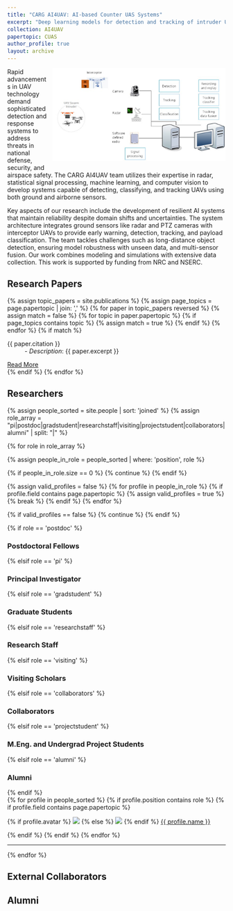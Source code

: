 ```yaml
---
title: "CARG AI4UAV: AI-based Counter UAS Systems"
excerpt: "Deep learning models for detection and tracking of intruder UAS <br/><img src='/images/CUASSystemArchitecture.png'>"
collection: AI4UAV
papertopic: CUAS
author_profile: true
layout: archive
---
```

<div style="float: right; margin: 0 0 10px 10px;">
  <img src="/images/CUASSystemArchitecture.png" alt="UAV projects" width="400"/>
</div>

Rapid advancements in UAV technology demand sophisticated detection and response systems to address threats in national defense, security, and airspace safety. The CARG AI4UAV team utilizes their expertise in radar, statistical signal processing, machine learning, and computer vision to develop systems capable of detecting, classifying, and tracking UAVs using both ground and airborne sensors.

Key aspects of our research include the development of resilient AI systems that maintain reliability despite domain shifts and uncertainties. The system architecture integrates ground sensors like radar and PTZ cameras with interceptor UAVs to provide early warning, detection, tracking, and payload classification. The team tackles challenges such as long-distance object detection, ensuring model robustness with unseen data, and multi-sensor fusion. Our work combines modeling and simulations with extensive data collection. This work is supported by funding from NRC and NSERC.


<div class="content-container">

  <!-- Section: Papers -->
  <section id="publications">
      <h2>Research Papers</h2>
      <div class="paper-grid">
      {% assign topic_papers = site.publications %}
      {% assign page_topics = page.papertopic | join: ',' %}
      {% for paper in topic_papers reversed %}
        {% assign match = false %}
        {% for topic in paper.papertopic %}
          {% if page_topics contains topic %}
            {% assign match = true %}
          {% endif %}
        {% endfor %}
        {% if match %}
        <div class="paper-card">
            <dl><dt>{{ paper.citation }}</dt>
            <dd>- <em>Description</em>: {{ paper.excerpt }}</dd> </dl>
            <a href="{{ paper.url }}" class="btn">Read More</a>
        </div>
        {% endif %}
      {% endfor %}
      </div>
  </section>

  <!-- Section: Researchers -->

  <h2>Researchers</h2>
  {% assign people_sorted = site.people | sort: 'joined' %}
  {% assign role_array = "pi|postdoc|gradstudent|researchstaff|visiting|projectstudent|collaborators|alumni" | split: "|" %}

  {% for role in role_array %}

  {% assign people_in_role = people_sorted | where: 'position', role %}

  <!-- Skip section if there's nobody -->
  {% if people_in_role.size == 0 %}
    {% continue %}
  {% endif %}

  <!-- Additional check to skip empty roles with no valid profiles -->
  {% assign valid_profiles = false %}
  {% for profile in people_in_role %}
  {% if profile.field contains page.papertopic %}
    {% assign valid_profiles = true %}
    {% break %}
  {% endif %}
  {% endfor %}

  {% if valid_profiles == false %}
  {% continue %}
  {% endif %}

  <div class="pos_header">
  {% if role == 'postdoc' %}
  <h3>Postdoctoral Fellows</h3>
   {% elsif role == 'pi' %}
  <h3>Principal Investigator</h3>
   {% elsif role == 'gradstudent' %}
  <h3>Graduate Students</h3>
   {% elsif role == 'researchstaff' %}
  <h3>Research Staff</h3>
   {% elsif role == 'visiting' %}
  <h3>Visiting Scholars</h3>
   {% elsif role == 'collaborators' %}
  <h3>Collaborators</h3>
  {% elsif role == 'projectstudent' %}
  <h3>M.Eng. and Undergrad Project Students</h3>
   {% elsif role == 'alumni' %}
  <h3>Alumni</h3>
  {% endif %}
  </div>


  <div class="content list people">
    {% for profile in people_sorted %}
      {% if profile.position contains role %}
       {% if profile.field contains page.papertopic %}
        <div class="list-item-people">
          <p class="list-post-title">
            {% if profile.avatar %}
              <a href="{{ site.baseurl }}{{ profile.url }}"><img class="profile-thumbnail" src="{{site.baseurl}}/images/people/{{profile.avatar}}" style="width: 70px;"></a>
            {% else %}
              <a href="{{ site.baseurl }}{{ profile.url }}"><img class="profile-thumbnail" src="http://evansheline.com/wp-content/uploads/2011/02/facebook-Storm-Trooper.jpg" style="width: 70px;"></a>
            {% endif %}
            <a class="name" href="{{ site.baseurl }}{{ profile.url }}">{{ profile.name }}</a>
          </p>
        </div>
        {% endif %}
      {% endif %}
    {% endfor %}
  </div>
  <hr>
  {% endfor %}
  <h2>External Collaborators</h2>
  <h2>Alumni</h2>
